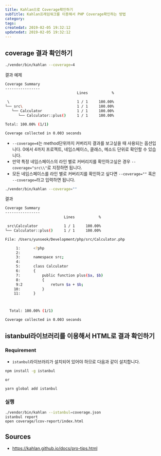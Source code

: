 ```yaml
---
title: Kahlan으로 Coverage확인하기
subTitle: Kahlan프레임워크를 이용해서 PHP Coverage확인하는 방법
category: 
tags: 
createdat: 2019-02-05 19:32:12
updatedat: 2019-02-05 19:32:12
---
```


## coverage 결과 확인하기

```bash
./vendor/bin/kahlan --coverage=4
```

결과 예제
```bash
Coverage Summary
----------------
                                 Lines           %

 \                               1 / 1     100.00%
└── src\                         1 / 1     100.00%
   └── Calculator                1 / 1     100.00%
      └── Calculator::plus()     1 / 1     100.00%

Total: 100.00% (1/1)

Coverage collected in 0.003 seconds
```

* `--coverage=4`는 method단위까지 커버리지 결과를 보고싶을 때 사용되는
  옵션입니다. 0에서 4까지 프로젝트, 네임스페이스, 클래스, 메소드 단위로
  확인할 수 있습니다.
* 만약 특정 네임스페이스의 라인 별로 커버리지를 확인하고싶은 경우
  `--coverage="src\\"`로 지정하면 됩니다.
* 모든 네임스페이스를 라인 별로 커버리지를 확인하고 싶다면 `--coverage=""` 혹은
  `--coverage=`라고 입력하면 됩니다.

```bash
./vendor/bin/kahlan --coverage=""
```

결과
```bash
Coverage Summary
----------------
                           Lines           %

 src\Calculator            1 / 1     100.00%
└── Calculator::plus()     1 / 1     100.00%

File: /Users/yunseok/Development/php/src/Calculator.php

     1:      <?php
     2:      
     3:      namespace src;
     4:      
     5:      class Calculator
     6:      {
     7:          public function plus($a, $b)
     8:          {
     9:2             return $a + $b;
    10:          }
    11:      }



  Total: 100.00% (1/1)

Coverage collected in 0.003 seconds
```

## istanbul라이브러리를 이용해서 HTML로 결과 확인하기

### Requirement


* `istanbul`라이브러리가 설치되어 있어야 하므로 다음과 같이 설치합니다.

```bash
npm install -g istanbul

or

yarn global add istanbul
```

### 실행

```bash
./vendor/bin/kahlan --istanbul=coverage.json
istanbul report
open coverage/lcov-report/index.html 
```

## Sources

* https://kahlan.github.io/docs/pro-tips.html

